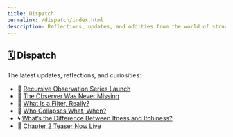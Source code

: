```yaml
---
title: Dispatch
permalink: /dispatch/index.html
description: Reflections, updates, and oddities from the world of structural itness.
---
```


## 🗓️ Dispatch

The latest updates, reflections, and curiosities:

- 🧬 [Recursive Observation Series Launch](/dispatch/recursive-observation-series)
- 🧭 [The Observer Was Never Missing](/dispatch/the_observer_was_never_missing)
- 🧵 [What Is a Filter, Really?](/dispatch/what-is-a-filter-really)
- 🌌 [Who Collapses What, When?](/dispatch/who_collapses)
- 🌀 [What’s the Difference Between Itness and Itchiness?](/dispatch/itness-vs-itchiness)
- 🧠 [Chapter 2 Teaser Now Live](/dispatch/ch2-teaser)


